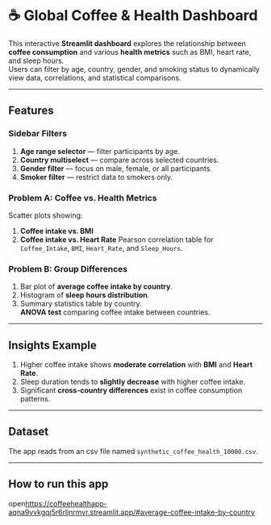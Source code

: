# ☕ Global Coffee & Health Dashboard

This interactive **Streamlit dashboard** explores the relationship between **coffee consumption** and various **health metrics** such as BMI, heart rate, and sleep hours.  
Users can filter by age, country, gender, and smoking status to dynamically view data, correlations, and statistical comparisons.

---

##  Features

###  Sidebar Filters
 1. **Age range selector** — filter participants by age.  
 2. **Country multiselect** — compare across selected countries.  
 3. **Gender filter** — focus on male, female, or all participants.  
 4. **Smoker filter** — restrict data to smokers only.

###  Problem A: Coffee vs. Health Metrics
 Scatter plots showing:
   1. **Coffee intake vs. BMI**
   2. **Coffee intake vs. Heart Rate**
 Pearson correlation table for `Coffee_Intake`, `BMI`, `Heart_Rate`, and `Sleep_Hours`.

###  Problem B: Group Differences
 1. Bar plot of **average coffee intake by country**.  
 2. Histogram of **sleep hours distribution**.  
 3. Summary statistics table by country.  
 **ANOVA test** comparing coffee intake between countries.

---

##  Insights Example

1. Higher coffee intake shows **moderate correlation** with **BMI** and **Heart Rate**.  
2. Sleep duration tends to **slightly decrease** with higher coffee intake.  
3. Significant **cross-country differences** exist in coffee consumption patterns.  

---

##  Dataset
The app reads from an csv file named `synthetic_coffee_health_10000.csv`.

---

## How to run this app
open<https://coffeehealthapp-aqna9vvkgqj5r6rljnrmvr.streamlit.app/#average-coffee-intake-by-country>
